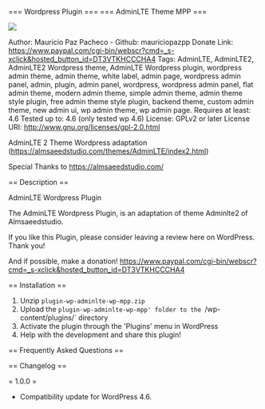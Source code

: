 === Wordpress Plugin ===
=== AdminLTE Theme MPP ===

![](https://github.com/mauriciopazpp/plugin-wp-adminlte-wp-mpp/blob/master/screenshot.png)

Author: Mauricio Paz Pacheco - Github: mauriciopazpp
Donate Link: https://www.paypal.com/cgi-bin/webscr?cmd=_s-xclick&hosted_button_id=DT3VTKHCCCHA4
Tags: AdminLTE, AdminLTE2, AdminLTE2 Wordpress theme, AdminLTE Wordpress plugin, wordpress admin theme, admin theme, white label, admin page, wordpress admin panel, admin, plugin, admin panel, wordpress, wordpress admin panel, flat admin theme, modern admin theme, simple admin theme, admin theme style plugin, free admin theme style plugin, backend theme, custom admin theme, new admin ui, wp admin theme, wp admin page.
Requires at least: 4.6
Tested up to: 4.6 (only tested wp 4.6)
License: GPLv2 or later
License URI: http://www.gnu.org/licenses/gpl-2.0.html

AdminLTE 2 Theme Wordpress adaptation (https://almsaeedstudio.com/themes/AdminLTE/index2.html)

Special Thanks to https://almsaeedstudio.com/

== Description ==

AdminLTE Wordpress Plugin

The AdminLTE Wordpress Plugin, is an adaptation of theme Adminlte2 of Almsaeedstudio.

If you like this Plugin, please consider leaving a review here on WordPress. Thank you!

And if possible, make a donation! https://www.paypal.com/cgi-bin/webscr?cmd=_s-xclick&hosted_button_id=DT3VTKHCCCHA4

== Installation ==

1. Unzip `plugin-wp-adminlte-wp-mpp.zip`
2. Upload the `plugin-wp-adminlte-wp-mpp' folder to the `/wp-content/plugins/` directory
3. Activate the plugin through the 'Plugins' menu in WordPress
4. Help with the development and share this plugin!

== Frequently Asked Questions ==

== Changelog ==

= 1.0.0 =
* Compatibility update for WordPress 4.6.
